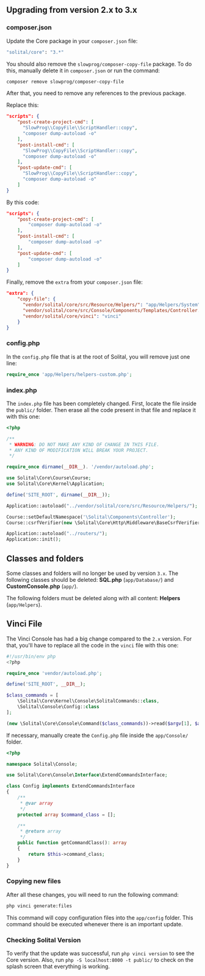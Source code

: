 ## Upgrading from version 2.x to 3.x

### composer.json

Update the Core package in your `composer.json` file:

```bash
"solital/core": "3.*"
```

You should also remove the `slowprog/composer-copy-file` package. To do this, manually delete it in `composer.json` or run the command:

```bash
composer remove slowprog/composer-copy-file
```

After that, you need to remove any references to the previous package.

Replace this:

```json
"scripts": {
    "post-create-project-cmd": [
      "SlowProg\\CopyFile\\ScriptHandler::copy",
      "composer dump-autoload -o"
    ],
    "post-install-cmd": [
      "SlowProg\\CopyFile\\ScriptHandler::copy",
      "composer dump-autoload -o"
    ],
    "post-update-cmd": [
      "SlowProg\\CopyFile\\ScriptHandler::copy",
      "composer dump-autoload -o"
    ]
}
```

By this code:

```json
"scripts": {
    "post-create-project-cmd": [
        "composer dump-autoload -o"
    ],
    "post-install-cmd": [
        "composer dump-autoload -o"
    ],
    "post-update-cmd": [
        "composer dump-autoload -o"
    ]
}
```

Finally, remove the `extra` from your `composer.json` file:

```json
"extra": {
    "copy-file": {
      "vendor/solital/core/src/Resource/Helpers/": "app/Helpers/System",
      "vendor/solital/core/src/Console/Components/Templates/Controller.php": "app/Components/Controller/",
      "vendor/solital/core/vinci": "vinci"
    }
}
```

### config.php

In the `config.php` file that is at the root of Solital, you will remove just one line:

```php
require_once 'app/Helpers/helpers-custom.php';
```

### index.php

The `index.php` file has been completely changed. First, locate the file inside the `public/` folder. Then erase all the code present in that file and replace it with this one:

```php
<?php

/**
 * WARNING: DO NOT MAKE ANY KIND OF CHANGE IN THIS FILE. 
 * ANY KIND OF MODIFICATION WILL BREAK YOUR PROJECT. 
 */

require_once dirname(__DIR__). '/vendor/autoload.php';

use Solital\Core\Course\Course;
use Solital\Core\Kernel\Application;

define('SITE_ROOT', dirname(__DIR__));

Application::autoload("../vendor/solital/core/src/Resource/Helpers/");

Course::setDefaultNamespace('\Solital\Components\Controller');
Course::csrfVerifier(new \Solital\Core\Http\Middleware\BaseCsrfVerifier());

Application::autoload("../routers/");
Application::init();
```

## Classes and folders

Some classes and folders will no longer be used by version `3.x`. The following classes should be deleted: **SQL.php** (`app/Database/`) and **CustomConsole.php** (`app/`).

The following folders must be deleted along with all content: **Helpers** (`app/Helpers`).

## Vinci File

The Vinci Console has had a big change compared to the `2.x` version. For that, you'll have to replace all the code in the `vinci` file with this one:

```php
#!/usr/bin/env php
<?php

require_once 'vendor/autoload.php';

define('SITE_ROOT', __DIR__);

$class_commands = [
    \Solital\Core\Kernel\Console\SolitalCommands::class,
    \Solital\Console\Config::class
];

(new \Solital\Core\Console\Command($class_commands))->read($argv[1], $argv);
```

If necessary, manually create the `Config.php` file inside the `app/Console/` folder.

```php
<?php

namespace Solital\Console;

use Solital\Core\Console\Interface\ExtendCommandsInterface;

class Config implements ExtendCommandsInterface
{
    /**
     * @var array
     */
    protected array $command_class = [];

    /**
     * @return array
     */
    public function getCommandClass(): array
    {
        return $this->command_class;
    }
}
```

### Copying new files

After all these changes, you will need to run the following command:

```bash
php vinci generate:files
```

This command will copy configuration files into the `app/config` folder. This command should be executed whenever there is an important update.

### Checking Solital Version

To verify that the update was successful, run `php vinci version` to see the Core version. Also, run `php -S localhost:8000 -t public/` to check on the splash screen that everything is working.